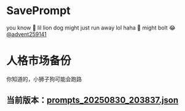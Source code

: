# SavePrompt
you know 🫠 lil lion dog might just run away lol
haha 🐶 might bolt 😂 [@advent259141](https://github.com/advent259141)

# 人格市场备份
你知道的，小狮子狗可能会跑路

## 当前版本：[prompts_20250830_203837.json](https://github.com/Larch-C/SavePrompt/blob/main/prompts_20250830_203837.json)
